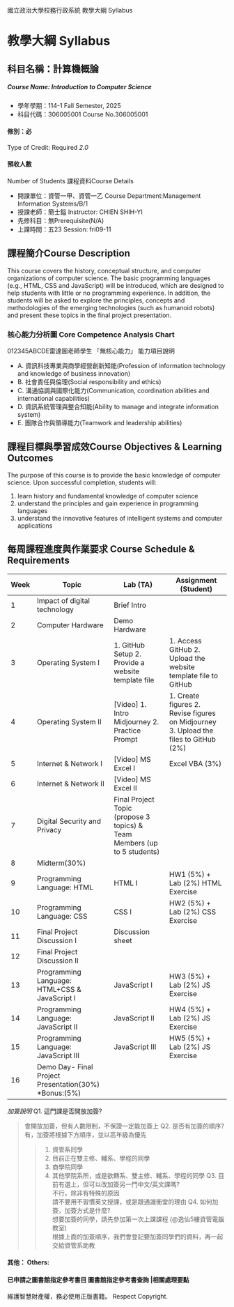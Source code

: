 國立政治大學校務行政系統 教學大綱 Syllabus
# 教學大綱 Syllabus
##  科目名稱：計算機概論 
#####  Course Name: Introduction to Computer Science
  * 學年學期：114-1 Fall Semester, 2025 
  * 科目代碼：306005001 Course No.306005001
#### 修別：必
Type of Credit: Required 
_2.0_
#### 預收人數
Number of Students
課程資料Course Details
  * 開課單位：資管一甲、資管一乙 Course Department:Management Information Systems/B/1 
  * 授課老師：簡士鎰 Instructor: CHIEN SHIH-YI 
  * 先修科目：無Prerequisite(N/A)
  * 上課時間：五23 Session: fri09-11
##  課程簡介Course Description
This course covers the history, conceptual structure, and computer organizations of computer science. The basic programming languages (e.g., HTML, CSS and JavaScript) will be introduced, which are designed to help students with little or no programming experience. In addition, the students will be asked to explore the principles, concepts and methodologies of the emerging technologies (such as humanoid robots) and present these topics in the final project presentation.
###  核心能力分析圖 Core Competence Analysis Chart
012345ABCDE雷達圖老師學生
「無核心能力」 
能力項目說明
  * A. 資訊科技專業與商學經營創新知能(Profession of information technology and knowledge of business innovation)
  * B. 社會責任與倫理(Social responsibility and ethics)
  * C. 溝通協調與國際化能力(Communication, coordination abilities and international capabilities)
  * D. 資訊系統管理與整合知能(Ability to manage and integrate information system)
  * E. 團隊合作與領導能力(Teamwork and leadership abilities)
##  課程目標與學習成效Course Objectives & Learning Outcomes 
The purpose of this course is to provide the basic knowledge of computer science. Upon successful completion, students will:
1. learn history and fundamental knowledge of computer science
2. understand the principles and gain experience in programming languages
3. understand the innovative features of intelligent systems and computer applications
##  每周課程進度與作業要求 Course Schedule & Requirements
Week |  Topic |  Lab (TA) |  Assignment (Student)  
---|---|---|---  
1  |  Impact of digital technology  |  Brief Intro  
2  |  Computer Hardware  |  Demo Hardware  
3 |  Operating System I |  1. GitHub Setup 2. Provide a website template file |  1. Access GitHub  2. Upload the website template file to GitHub  
4 |  Operating System II |  [Video] 1. Intro Midjourney 2. Practice Prompt |  1. Create figures 2. Revise figures  on Midjourney 3. Upload the files to GitHub (2%)  
5 |  Internet & Network I |  [Video] MS Excel I |  Excel VBA (3%)  
6 |  Internet & Network II |  [Video] MS Excel II  
7 |  Digital Security and Privacy |  Final Project Topic (propose 3 topics) & Team Members (up to 5 students)  
8 |  Midterm(30%) |   
9 |  Programming Language: HTML  |  HTML I |  HW1 (5%) + Lab (2%) HTML Exercise  
10 |  Programming Language: CSS  |  CSS I |  HW2 (5%) + Lab (2%) CSS Exercise  
11 |  Final Project Discussion I |  Discussion sheet  
12 |  Final Project Discussion II  
13 |  Programming Language: HTML+CSS & JavaScript I |  JavaScript I |  HW3 (5%) + Lab (2%) JS Exercise  
14 |  Programming Language: JavaScript II |  JavaScript II |  HW4 (5%) + Lab (2%) JS Exercise  
15 |  Programming Language: JavaScript III |  JavaScript III |  HW5 (5%) + Lab (2%) JS Exercise  
16 |  Demo Day- Final Project Presentation(30%) *Bonus:(5%) |  |   
*加簽說明*
Q1. 這門課是否開放加簽?  
> 會開放加簽，但有人數限制，不保證一定能加簽上
Q2. 是否有加簽的順序?  
> 有，加簽將根據下方順序，並以高年級為優先  
>> 1. 資管系同學  
>> 2. 目前正在雙主修、輔系、學程的同學  
>> 3. 商學院同學   
>> 4. 其他學院系所，或是欲轉系、雙主修、輔系、學程的同學
Q3. 目前有選上，但可以改加簽另一門中文/英文課嗎?  
> 不行，除非有特殊的原因  
>> 請不要用不習慣英文授課，或是跟通識衝堂的理由 
Q4. 如何加簽，加簽方式是什麼?  
> 想要加簽的同學，請先參加第一次上課課程 (@逸仙5樓資管電腦教室)  
>> 根據上面的加簽順序，我們會登記要加簽同學們的資料，再一起交給資管系助教
####  其他： Others:
####  已申請之圖書館指定參考書目  圖書館指定參考書查詢 |相關處理要點
維護智慧財產權，務必使用正版書籍。 Respect Copyright.